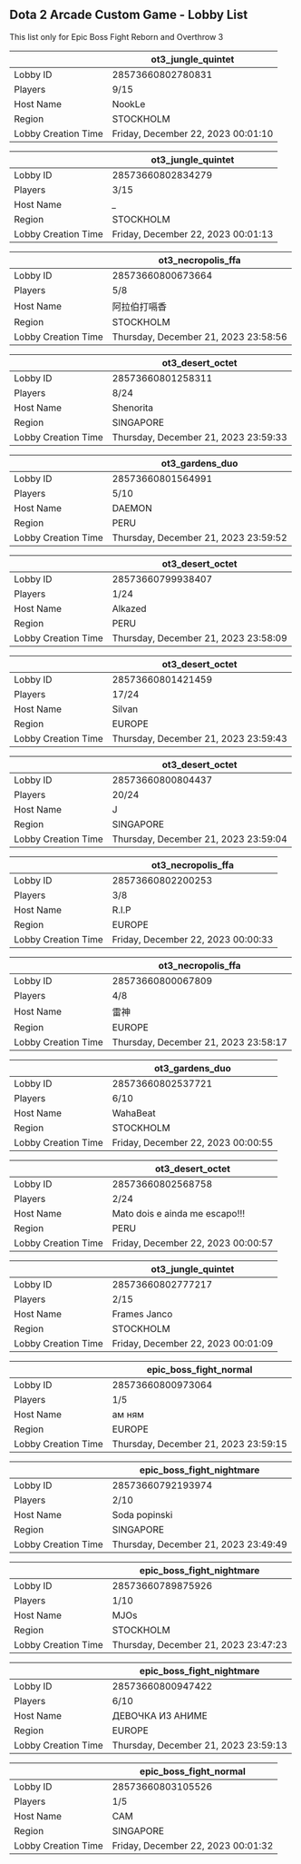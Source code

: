 ## Dota 2 Arcade Custom Game - Lobby List

This list only for Epic Boss Fight Reborn and Overthrow 3

|  | ot3_jungle_quintet |
| ------ | ------ |
| Lobby ID | 28573660802780831 |
| Players | 9/15 |
| Host Name | NookLe |
| Region | STOCKHOLM |
| Lobby Creation Time | Friday, December 22, 2023 00:01:10 |


|  | ot3_jungle_quintet |
| ------ | ------ |
| Lobby ID | 28573660802834279 |
| Players | 3/15 |
| Host Name | *_* |
| Region | STOCKHOLM |
| Lobby Creation Time | Friday, December 22, 2023 00:01:13 |


|  | ot3_necropolis_ffa |
| ------ | ------ |
| Lobby ID | 28573660800673664 |
| Players | 5/8 |
| Host Name | 阿拉伯打嗝香 |
| Region | STOCKHOLM |
| Lobby Creation Time | Thursday, December 21, 2023 23:58:56 |


|  | ot3_desert_octet |
| ------ | ------ |
| Lobby ID | 28573660801258311 |
| Players | 8/24 |
| Host Name | Shenorita |
| Region | SINGAPORE |
| Lobby Creation Time | Thursday, December 21, 2023 23:59:33 |


|  | ot3_gardens_duo |
| ------ | ------ |
| Lobby ID | 28573660801564991 |
| Players | 5/10 |
| Host Name | DAEMON |
| Region | PERU |
| Lobby Creation Time | Thursday, December 21, 2023 23:59:52 |


|  | ot3_desert_octet |
| ------ | ------ |
| Lobby ID | 28573660799938407 |
| Players | 1/24 |
| Host Name | Alkazed |
| Region | PERU |
| Lobby Creation Time | Thursday, December 21, 2023 23:58:09 |


|  | ot3_desert_octet |
| ------ | ------ |
| Lobby ID | 28573660801421459 |
| Players | 17/24 |
| Host Name | Silvan |
| Region | EUROPE |
| Lobby Creation Time | Thursday, December 21, 2023 23:59:43 |


|  | ot3_desert_octet |
| ------ | ------ |
| Lobby ID | 28573660800804437 |
| Players | 20/24 |
| Host Name | J |
| Region | SINGAPORE |
| Lobby Creation Time | Thursday, December 21, 2023 23:59:04 |


|  | ot3_necropolis_ffa |
| ------ | ------ |
| Lobby ID | 28573660802200253 |
| Players | 3/8 |
| Host Name | R.I.P |
| Region | EUROPE |
| Lobby Creation Time | Friday, December 22, 2023 00:00:33 |


|  | ot3_necropolis_ffa |
| ------ | ------ |
| Lobby ID | 28573660800067809 |
| Players | 4/8 |
| Host Name | 雷神 |
| Region | EUROPE |
| Lobby Creation Time | Thursday, December 21, 2023 23:58:17 |


|  | ot3_gardens_duo |
| ------ | ------ |
| Lobby ID | 28573660802537721 |
| Players | 6/10 |
| Host Name | WahaBeat |
| Region | STOCKHOLM |
| Lobby Creation Time | Friday, December 22, 2023 00:00:55 |


|  | ot3_desert_octet |
| ------ | ------ |
| Lobby ID | 28573660802568758 |
| Players | 2/24 |
| Host Name | Mato dois e ainda me escapo!!! |
| Region | PERU |
| Lobby Creation Time | Friday, December 22, 2023 00:00:57 |


|  | ot3_jungle_quintet |
| ------ | ------ |
| Lobby ID | 28573660802777217 |
| Players | 2/15 |
| Host Name | Frames Janco |
| Region | STOCKHOLM |
| Lobby Creation Time | Friday, December 22, 2023 00:01:09 |


|  | epic_boss_fight_normal |
| ------ | ------ |
| Lobby ID | 28573660800973064 |
| Players | 1/5 |
| Host Name | ам ням |
| Region | EUROPE |
| Lobby Creation Time | Thursday, December 21, 2023 23:59:15 |


|  | epic_boss_fight_nightmare |
| ------ | ------ |
| Lobby ID | 28573660792193974 |
| Players | 2/10 |
| Host Name | Soda popinski |
| Region | SINGAPORE |
| Lobby Creation Time | Thursday, December 21, 2023 23:49:49 |


|  | epic_boss_fight_nightmare |
| ------ | ------ |
| Lobby ID | 28573660789875926 |
| Players | 1/10 |
| Host Name | MJOs |
| Region | STOCKHOLM |
| Lobby Creation Time | Thursday, December 21, 2023 23:47:23 |


|  | epic_boss_fight_nightmare |
| ------ | ------ |
| Lobby ID | 28573660800947422 |
| Players | 6/10 |
| Host Name | ДЕВОЧКА ИЗ АНИМЕ |
| Region | EUROPE |
| Lobby Creation Time | Thursday, December 21, 2023 23:59:13 |


|  | epic_boss_fight_normal |
| ------ | ------ |
| Lobby ID | 28573660803105526 |
| Players | 1/5 |
| Host Name | CAM |
| Region | SINGAPORE |
| Lobby Creation Time | Friday, December 22, 2023 00:01:32 |


